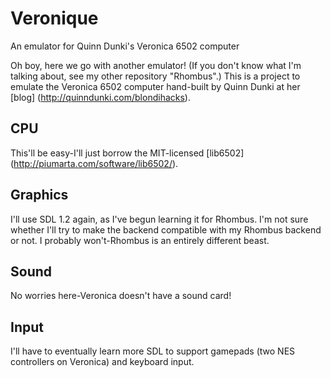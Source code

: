 # Veronique
An emulator for Quinn Dunki's Veronica 6502 computer

Oh boy, here we go with another emulator! (If you don't know what I'm talking about, see my other repository "Rhombus".)
This is a project to emulate the Veronica 6502 computer hand-built by Quinn Dunki at her [blog] (http://quinndunki.com/blondihacks).

## CPU
This'll be easy-I'll just borrow the MIT-licensed [lib6502] (http://piumarta.com/software/lib6502/).

## Graphics
I'll use SDL 1.2 again, as I've begun learning it for Rhombus. I'm not sure whether I'll try to make the backend compatible with my Rhombus backend or not. I probably won't-Rhombus is an entirely different beast.

## Sound
No worries here-Veronica doesn't have a sound card!

## Input
I'll have to eventually learn more SDL to support gamepads (two NES controllers on Veronica) and keyboard input.
